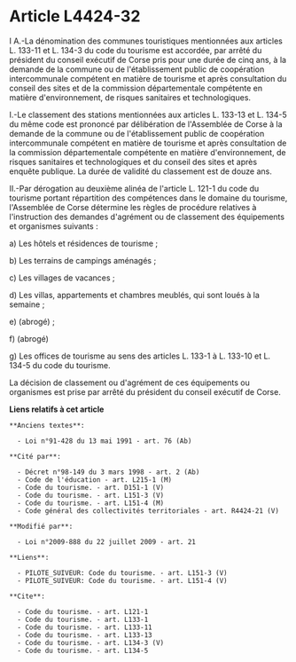 # Article L4424-32

I A.-La dénomination des communes touristiques mentionnées aux articles L. 133-11 et L. 134-3 du code du tourisme est
accordée, par arrêté du président du conseil exécutif de Corse pris pour une durée de cinq ans, à la demande de la commune ou
de l'établissement public de coopération intercommunale compétent en matière de tourisme et après consultation du conseil des
sites et de la commission départementale compétente en matière d'environnement, de risques sanitaires et technologiques.

I.-Le classement des stations mentionnées aux articles L. 133-13 et L. 134-5 du même code est prononcé par délibération de
l'Assemblée de Corse à la demande de la commune ou de l'établissement public de coopération intercommunale compétent en
matière de tourisme et après consultation de la commission départementale compétente en matière d'environnement, de risques
sanitaires et technologiques et du conseil des sites et après enquête publique. La durée de validité du classement est de
douze ans. 

II.-Par dérogation au deuxième alinéa de l'article L. 121-1 du code du tourisme portant répartition des compétences dans le
domaine du tourisme, l'Assemblée de Corse détermine les règles de procédure relatives à l'instruction des demandes d'agrément
ou de classement des équipements et organismes suivants : 

a) Les hôtels et résidences de tourisme ; 

b) Les terrains de campings aménagés ; 

c) Les villages de vacances ; 

d) Les villas, appartements et chambres meublés, qui sont loués à la semaine ; 

e) (abrogé) ; 

f) (abrogé) 

g) Les offices de tourisme au sens des articles L. 133-1 à L. 133-10 et L. 134-5 du code du tourisme. 

La décision de classement ou d'agrément de ces équipements ou organismes est prise par arrêté du président du conseil
exécutif de Corse.

**Liens relatifs à cet article**

	**Anciens textes**:

	  - Loi n°91-428 du 13 mai 1991 - art. 76 (Ab)

	**Cité par**:

	  - Décret n°98-149 du 3 mars 1998 - art. 2 (Ab)
	  - Code de l'éducation - art. L215-1 (M)
	  - Code du tourisme. - art. D151-1 (V)
	  - Code du tourisme. - art. L151-3 (V)
	  - Code du tourisme. - art. L151-4 (M)
	  - Code général des collectivités territoriales - art. R4424-21 (V)

	**Modifié par**:

	  - Loi n°2009-888 du 22 juillet 2009 - art. 21

	**Liens**:

	  - PILOTE_SUIVEUR: Code du tourisme. - art. L151-3 (V)
	  - PILOTE_SUIVEUR: Code du tourisme. - art. L151-4 (V)

	**Cite**:

	  - Code du tourisme. - art. L121-1
	  - Code du tourisme. - art. L133-1
	  - Code du tourisme. - art. L133-11
	  - Code du tourisme. - art. L133-13
	  - Code du tourisme. - art. L134-3 (V)
	  - Code du tourisme. - art. L134-5
